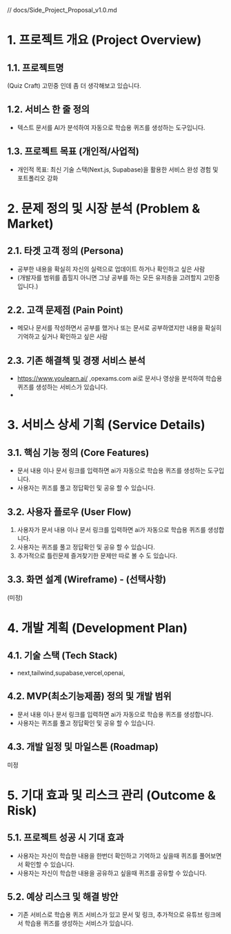 // docs/Side_Project_Proposal_v1.0.md

# 1. 프로젝트 개요 (Project Overview)

## 1.1. 프로젝트명

(Quiz Craft) 고민중 인데 좀 더 생각해보고 있습니다.

## 1.2. 서비스 한 줄 정의

- 텍스트 문서를 AI가 분석하여 자동으로 학습용 퀴즈를 생성하는 도구입니다.

## 1.3. 프로젝트 목표 (개인적/사업적)

- 개인적 목표: 최신 기술 스택(Next.js, Supabase)을 활용한 서비스 완성 경험 및 포트폴리오 강화

# 2. 문제 정의 및 시장 분석 (Problem & Market)

## 2.1. 타겟 고객 정의 (Persona)

- 공부한 내용을 확실히 자신의 실력으로 업데이트 하거나 확인하고 싶은 사람
- (개발자를 범위를 좁힐지 아니면 그냥 공부를 하는 모든 유저층을 고려할지 고민중입니다.)

## 2.2. 고객 문제점 (Pain Point)

- 메모나 문서를 작성하면서 공부를 했거나 또는 문서로 공부하였지만 내용을 확실히 기억하고 싶거나 확인하고 싶은 사람

## 2.3. 기존 해결책 및 경쟁 서비스 분석

- https://www.youlearn.ai/ ,opexams.com ai로 문서나 영상을 분석하여 학습용 퀴즈를 생성하는 서비스가 있습니다.
-

# 3. 서비스 상세 기획 (Service Details)

## 3.1. 핵심 기능 정의 (Core Features)

- 문서 내용 이나 문서 링크를 입력하면 ai가 자동으로 학습용 퀴즈를 생성하는 도구입니다.
- 사용자는 퀴즈를 풀고 정답확인 및 공유 할 수 있습니다.

## 3.2. 사용자 플로우 (User Flow)

1. 사용자가 문서 내용 이나 문서 링크를 입력하면 ai가 자동으로 학습용 퀴즈를 생성합니다.
2. 사용자는 퀴즈를 풀고 정답확인 및 공유 할 수 있습니다.
3. 추가적으로 틀린문제 즐겨찾기한 문제만 따로 볼 수 도 있습니다.

## 3.3. 화면 설계 (Wireframe) - (선택사항)

(미정)

# 4. 개발 계획 (Development Plan)

## 4.1. 기술 스택 (Tech Stack)

- next,tailwind,supabase,vercel,openai,

## 4.2. MVP(최소기능제품) 정의 및 개발 범위

- 문서 내용 이나 문서 링크를 입력하면 ai가 자동으로 학습용 퀴즈를 생성합니다.
- 사용자는 퀴즈를 풀고 정답확인 및 공유 할 수 있습니다.

## 4.3. 개발 일정 및 마일스톤 (Roadmap)

미정

# 5. 기대 효과 및 리스크 관리 (Outcome & Risk)

## 5.1. 프로젝트 성공 시 기대 효과

- 사용자는 자신이 학습한 내용을 한번더 확인하고 기억하고 싶을때 퀴즈를 풀어보면서 확인할 수 있습니다.
- 사용자는 자신이 학습한 내용을 공유하고 싶을때 퀴즈를 공유할 수 있습니다.

## 5.2. 예상 리스크 및 해결 방안

- 기존 서비스로 학습용 퀴즈 서비스가 있고 문서 및 링크, 추가적으로 유튜브 링크에서 학습용 퀴즈를 생성하는 서비스가 있습니다.
